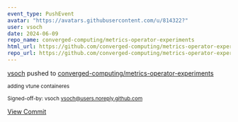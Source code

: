 ```yaml
---
event_type: PushEvent
avatar: "https://avatars.githubusercontent.com/u/814322?"
user: vsoch
date: 2024-06-09
repo_name: converged-computing/metrics-operator-experiments
html_url: https://github.com/converged-computing/metrics-operator-experiments/commit/79382b87201b66e348a0d7d13e115e792501ece5
repo_url: https://github.com/converged-computing/metrics-operator-experiments
---
```


<a href='https://github.com/vsoch' target='_blank'>vsoch</a> pushed to <a href='https://github.com/converged-computing/metrics-operator-experiments' target='_blank'>converged-computing/metrics-operator-experiments</a>

<small>adding vtune containeres

Signed-off-by: vsoch <vsoch@users.noreply.github.com></small>

<a href='https://github.com/converged-computing/metrics-operator-experiments/commit/79382b87201b66e348a0d7d13e115e792501ece5' target='_blank'>View Commit</a>